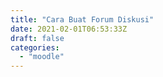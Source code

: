 ```yaml
---
title: "Cara Buat Forum Diskusi"
date: 2021-02-01T06:53:33Z
draft: false
categories:
  - "moodle"
---
```


